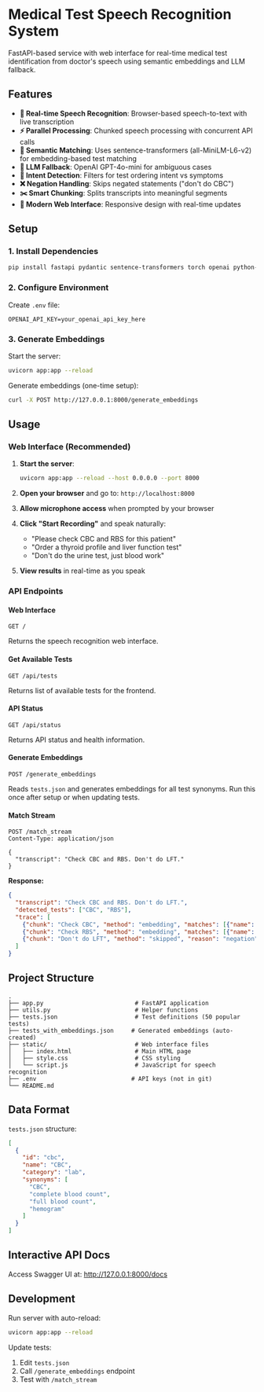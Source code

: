 # Medical Test Speech Recognition System

FastAPI-based service with web interface for real-time medical test identification from doctor's speech using semantic embeddings and LLM fallback.

## Features

- **🎤 Real-time Speech Recognition**: Browser-based speech-to-text with live transcription
- **⚡ Parallel Processing**: Chunked speech processing with concurrent API calls
- **🧠 Semantic Matching**: Uses sentence-transformers (all-MiniLM-L6-v2) for embedding-based test matching
- **🤖 LLM Fallback**: OpenAI GPT-4o-mini for ambiguous cases
- **🎯 Intent Detection**: Filters for test ordering intent vs symptoms
- **❌ Negation Handling**: Skips negated statements ("don't do CBC")
- **✂️ Smart Chunking**: Splits transcripts into meaningful segments
- **📱 Modern Web Interface**: Responsive design with real-time updates

## Setup

### 1. Install Dependencies

```bash
pip install fastapi pydantic sentence-transformers torch openai python-dotenv uvicorn
```

### 2. Configure Environment

Create `.env` file:

```
OPENAI_API_KEY=your_openai_api_key_here
```

### 3. Generate Embeddings

Start the server:

```bash
uvicorn app:app --reload
```

Generate embeddings (one-time setup):

```bash
curl -X POST http://127.0.0.1:8000/generate_embeddings
```

## Usage

### Web Interface (Recommended)

1. **Start the server**:
   ```bash
   uvicorn app:app --reload --host 0.0.0.0 --port 8000
   ```

2. **Open your browser** and go to: `http://localhost:8000`

3. **Allow microphone access** when prompted by your browser

4. **Click "Start Recording"** and speak naturally:
   - "Please check CBC and RBS for this patient"
   - "Order a thyroid profile and liver function test"
   - "Don't do the urine test, just blood work"

5. **View results** in real-time as you speak

### API Endpoints

#### Web Interface
```
GET /
```
Returns the speech recognition web interface.

#### Get Available Tests
```
GET /api/tests
```
Returns list of available tests for the frontend.

#### API Status
```
GET /api/status
```
Returns API status and health information.

#### Generate Embeddings
```
POST /generate_embeddings
```
Reads `tests.json` and generates embeddings for all test synonyms. Run this once after setup or when updating tests.

#### Match Stream
```
POST /match_stream
Content-Type: application/json

{
  "transcript": "Check CBC and RBS. Don't do LFT."
}
```

**Response:**
```json
{
  "transcript": "Check CBC and RBS. Don't do LFT.",
  "detected_tests": ["CBC", "RBS"],
  "trace": [
    {"chunk": "Check CBC", "method": "embedding", "matches": [{"name": "CBC", "score": 0.92}]},
    {"chunk": "Check RBS", "method": "embedding", "matches": [{"name": "RBS", "score": 0.88}]},
    {"chunk": "Don't do LFT", "method": "skipped", "reason": "negation"}
  ]
}
```

## Project Structure

```
.
├── app.py                          # FastAPI application
├── utils.py                        # Helper functions
├── tests.json                      # Test definitions (50 popular tests)
├── tests_with_embeddings.json     # Generated embeddings (auto-created)
├── static/                         # Web interface files
│   ├── index.html                  # Main HTML page
│   ├── style.css                   # CSS styling
│   └── script.js                   # JavaScript for speech recognition
├── .env                           # API keys (not in git)
└── README.md
```

## Data Format

`tests.json` structure:

```json
[
  {
    "id": "cbc",
    "name": "CBC",
    "category": "lab",
    "synonyms": [
      "CBC",
      "complete blood count",
      "full blood count",
      "hemogram"
    ]
  }
]
```

## Interactive API Docs

Access Swagger UI at: http://127.0.0.1:8000/docs

## Development

Run server with auto-reload:

```bash
uvicorn app:app --reload
```

Update tests:
1. Edit `tests.json`
2. Call `/generate_embeddings` endpoint
3. Test with `/match_stream`
